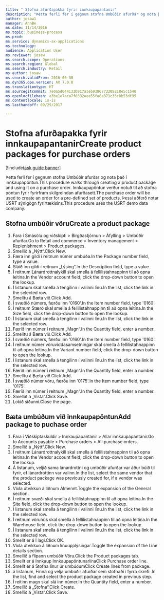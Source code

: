 ```yaml
--- 
title: " Stofna afurðapakka fyrir innkaupapantanir"
description: "Þetta ferli fer í gegnum stofna Umbúðir afurðar og nota það í innkaupapöntun."
author: josaw1
manager: AnnBe
ms.date: 11/14/2016
ms.topic: business-process
ms.prod: 
ms.service: dynamics-ax-applications
ms.technology: 
audience: Application User
ms.reviewer: josaw
ms.search.scope: Operations
ms.search.region: Global
ms.search.industry: Retail
ms.author: josaw
ms.search.validFrom: 2016-06-30
ms.dyn365.ops.version: AX 7.0.0
ms.translationtype: HT
ms.sourcegitcommit: 7e0a5d044133b917a3eb9386773205218e5c1b40
ms.openlocfilehash: a3be1e7aca7f0382aea55fa8a371c33c8b53df95
ms.contentlocale: is-is
ms.lasthandoff: 09/29/2017

---
```

# <a name="create-product-packages-for-purchase-orders"></a><span data-ttu-id="3eb7a-103"> Stofna afurðapakka fyrir innkaupapantanir</span><span class="sxs-lookup"><span data-stu-id="3eb7a-103">Create product packages for purchase orders</span></span>

[!include[task guide banner](../includes/task-guide-banner.md)]

<span data-ttu-id="3eb7a-104">Þetta ferli fer í gegnum stofna Umbúðir afurðar og nota það í innkaupapöntun.</span><span class="sxs-lookup"><span data-stu-id="3eb7a-104">This procedure walks through creating a product package and using it on a purchase order.</span></span> <span data-ttu-id="3eb7a-105">Innkaupapöntun verður notuð til að stofna pöntun fyrir fyrirfram skilgreindan afurðasett.</span><span class="sxs-lookup"><span data-stu-id="3eb7a-105">The purchase order will be used to create an order for a pre-defined set of products.</span></span> <span data-ttu-id="3eb7a-106">Þessi aðferð notar USRT sýnigögn fyrirtækisins.</span><span class="sxs-lookup"><span data-stu-id="3eb7a-106">This procedure uses the USRT demo data company.</span></span>


## <a name="create-a-product-package"></a><span data-ttu-id="3eb7a-107">Stofna umbúðir vöru</span><span class="sxs-lookup"><span data-stu-id="3eb7a-107">Create a product package</span></span>
1. <span data-ttu-id="3eb7a-108">Fara í Smásölu og viðskipti > Birgðastjórnun > Áfylling > Umbúðir afurðar.</span><span class="sxs-lookup"><span data-stu-id="3eb7a-108">Go to Retail and commerce > Inventory management > Replenishment > Product packages.</span></span>
2. <span data-ttu-id="3eb7a-109">Smellið á „Nýtt“.</span><span class="sxs-lookup"><span data-stu-id="3eb7a-109">Click New.</span></span>
3. <span data-ttu-id="3eb7a-110">Færa inn gildi í reitnum númer umbúða.</span><span class="sxs-lookup"><span data-stu-id="3eb7a-110">In the Package number field, type a value.</span></span>
4. <span data-ttu-id="3eb7a-111">Sláið inn gildi í reitnum „Lýsing“.</span><span class="sxs-lookup"><span data-stu-id="3eb7a-111">In the Description field, type a value.</span></span>
5. <span data-ttu-id="3eb7a-112">Í reitnum Lánardrottnalykill skal smella á fellilistahnappinn til að opna leitina.</span><span class="sxs-lookup"><span data-stu-id="3eb7a-112">In the Vendor account field, click the drop-down button to open the lookup.</span></span>
6. <span data-ttu-id="3eb7a-113">Í listanum skal smella á tengilinn í valinni línu.</span><span class="sxs-lookup"><span data-stu-id="3eb7a-113">In the list, click the link in the selected row.</span></span>
7. <span data-ttu-id="3eb7a-114">Smelltu á Bæta við.</span><span class="sxs-lookup"><span data-stu-id="3eb7a-114">Click Add.</span></span>
8. <span data-ttu-id="3eb7a-115">Í svæðið númers, færðu inn  '0160'.</span><span class="sxs-lookup"><span data-stu-id="3eb7a-115">In the Item number field, type '0160'.</span></span>
9. <span data-ttu-id="3eb7a-116">Í reitnum Stærð skal smella á fellilistahnappinn til að opna leitina.</span><span class="sxs-lookup"><span data-stu-id="3eb7a-116">In the Size field, click the drop-down button to open the lookup.</span></span>
10. <span data-ttu-id="3eb7a-117">Í listanum skal smella á tengilinn í valinni línu.</span><span class="sxs-lookup"><span data-stu-id="3eb7a-117">In the list, click the link in the selected row.</span></span>
11. <span data-ttu-id="3eb7a-118">Færið inn númer í reitnum „Magn“.</span><span class="sxs-lookup"><span data-stu-id="3eb7a-118">In the Quantity field, enter a number.</span></span>
12. <span data-ttu-id="3eb7a-119">Smelltu á Bæta við.</span><span class="sxs-lookup"><span data-stu-id="3eb7a-119">Click Add.</span></span>
13. <span data-ttu-id="3eb7a-120">Í svæðið númers, færðu inn  '0160'.</span><span class="sxs-lookup"><span data-stu-id="3eb7a-120">In the Item number field, type '0160'.</span></span>
14. <span data-ttu-id="3eb7a-121">Í reitnum númer vöruvíddasamsetningar skal smella á fellilistahnappinn til að opna leitina.</span><span class="sxs-lookup"><span data-stu-id="3eb7a-121">In the Variant number field, click the drop-down button to open the lookup.</span></span>
15. <span data-ttu-id="3eb7a-122">Í listanum skal smella á tengilinn í valinni línu.</span><span class="sxs-lookup"><span data-stu-id="3eb7a-122">In the list, click the link in the selected row.</span></span>
16. <span data-ttu-id="3eb7a-123">Færið inn númer í reitnum „Magn“.</span><span class="sxs-lookup"><span data-stu-id="3eb7a-123">In the Quantity field, enter a number.</span></span>
17. <span data-ttu-id="3eb7a-124">Smelltu á Bæta við.</span><span class="sxs-lookup"><span data-stu-id="3eb7a-124">Click Add.</span></span>
18. <span data-ttu-id="3eb7a-125">Í svæðið númer vöru, færðu inn '0175'.</span><span class="sxs-lookup"><span data-stu-id="3eb7a-125">In the Item number field, type '0175'.</span></span>
19. <span data-ttu-id="3eb7a-126">Færið inn númer í reitnum „Magn“.</span><span class="sxs-lookup"><span data-stu-id="3eb7a-126">In the Quantity field, enter a number.</span></span>
20. <span data-ttu-id="3eb7a-127">Smellið á „Vista“.</span><span class="sxs-lookup"><span data-stu-id="3eb7a-127">Click Save.</span></span>
21. <span data-ttu-id="3eb7a-128">Lokið síðunni.</span><span class="sxs-lookup"><span data-stu-id="3eb7a-128">Close the page.</span></span>

## <a name="add-package-to-puchase-order"></a><span data-ttu-id="3eb7a-129">Bæta umbúðum við innkaupapöntun</span><span class="sxs-lookup"><span data-stu-id="3eb7a-129">Add package to puchase order</span></span>
1. <span data-ttu-id="3eb7a-130">Fara í Viðskiptaskuldir > Innkaupapantanir > Allar innkaupapantanir.</span><span class="sxs-lookup"><span data-stu-id="3eb7a-130">Go to Accounts payable > Purchase orders > All purchase orders.</span></span>
2. <span data-ttu-id="3eb7a-131">Smellið á „Nýtt“.</span><span class="sxs-lookup"><span data-stu-id="3eb7a-131">Click New.</span></span>
3. <span data-ttu-id="3eb7a-132">Í reitnum Lánardrottnalykill skal smella á fellilistahnappinn til að opna leitina.</span><span class="sxs-lookup"><span data-stu-id="3eb7a-132">In the Vendor account field, click the drop-down button to open the lookup.</span></span>
4. <span data-ttu-id="3eb7a-133">Á listanum, veljið sama lánardrottni og umbúðir afurðar var áður búið til fyrir, ef lánardrottinn var valinn.</span><span class="sxs-lookup"><span data-stu-id="3eb7a-133">In the list, select the same vendor that the product package was previously created for, if a vendor was selected.</span></span>
5. <span data-ttu-id="3eb7a-134">Víxla útvíkkun á liðnum Almennt.</span><span class="sxs-lookup"><span data-stu-id="3eb7a-134">Toggle the expansion of the General section.</span></span>
6. <span data-ttu-id="3eb7a-135">Í reitnum svæði skal smella á fellilistahnappinn til að opna leitina.</span><span class="sxs-lookup"><span data-stu-id="3eb7a-135">In the Site field, click the drop-down button to open the lookup.</span></span>
7. <span data-ttu-id="3eb7a-136">Í listanum skal smella á tengilinn í valinni línu.</span><span class="sxs-lookup"><span data-stu-id="3eb7a-136">In the list, click the link in the selected row.</span></span>
8. <span data-ttu-id="3eb7a-137">Í reitnum vöruhús skal smella á fellilistahnappinn til að opna leitina.</span><span class="sxs-lookup"><span data-stu-id="3eb7a-137">In the Warehouse field, click the drop-down button to open the lookup.</span></span>
9. <span data-ttu-id="3eb7a-138">Í listanum skal smella á tengilinn í valinni línu.</span><span class="sxs-lookup"><span data-stu-id="3eb7a-138">In the list, click the link in the selected row.</span></span>
10. <span data-ttu-id="3eb7a-139">Smellt er á Í lagi.</span><span class="sxs-lookup"><span data-stu-id="3eb7a-139">Click OK.</span></span>
11. <span data-ttu-id="3eb7a-140">Víxla útvíkkun á liðnum línuupplýsingar.</span><span class="sxs-lookup"><span data-stu-id="3eb7a-140">Toggle the expansion of the Line details section.</span></span>
12. <span data-ttu-id="3eb7a-141">Smellið á flipann umbúðir Vöru.</span><span class="sxs-lookup"><span data-stu-id="3eb7a-141">Click the Product packages tab.</span></span>
13. <span data-ttu-id="3eb7a-142">Smellt er á Innkaup Innkaupapöntunarlína</span><span class="sxs-lookup"><span data-stu-id="3eb7a-142">Click Purchase order line.</span></span>
14. <span data-ttu-id="3eb7a-143">Smellt er á Stofna línur úr umbúðum</span><span class="sxs-lookup"><span data-stu-id="3eb7a-143">Click Create lines from package.</span></span>
15. <span data-ttu-id="3eb7a-144">á listanum, Finna og velja umbúðir afurðar sem stofnaði í fyrra skrefi .</span><span class="sxs-lookup"><span data-stu-id="3eb7a-144">In the list, find and select the product package created in previous step.</span></span>
16. <span data-ttu-id="3eb7a-145">Í reitinn magn skal slá inn númer.</span><span class="sxs-lookup"><span data-stu-id="3eb7a-145">In the Quantity field, enter a number.</span></span>
17. <span data-ttu-id="3eb7a-146">Smellið á „Stofna“.</span><span class="sxs-lookup"><span data-stu-id="3eb7a-146">Click Create.</span></span>
18. <span data-ttu-id="3eb7a-147">Smellið á „Vista“.</span><span class="sxs-lookup"><span data-stu-id="3eb7a-147">Click Save.</span></span>


